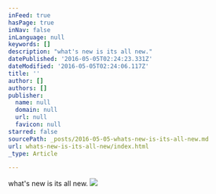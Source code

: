 ```yaml
---
inFeed: true
hasPage: true
inNav: false
inLanguage: null
keywords: []
description: "what's new is its all new."
datePublished: '2016-05-05T02:24:23.331Z'
dateModified: '2016-05-05T02:24:06.117Z'
title: ''
author: []
authors: []
publisher:
  name: null
  domain: null
  url: null
  favicon: null
starred: false
sourcePath: _posts/2016-05-05-whats-new-is-its-all-new.md
url: whats-new-is-its-all-new/index.html
_type: Article

---
```

what's new is its all new.
![](https://the-grid-user-content.s3-us-west-2.amazonaws.com/0b5a3795-84d7-4e72-8c4f-8d1c5e0778ec.jpg)